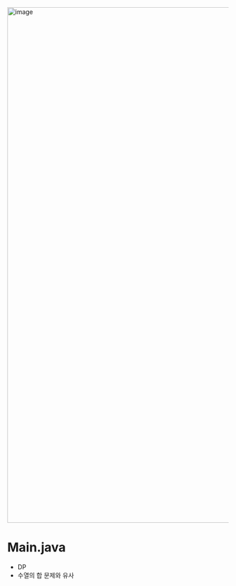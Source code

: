 <img width="1174" alt="image" src="https://user-images.githubusercontent.com/48542327/91552665-24693780-e967-11ea-853b-55dd90f3c8fa.png">

# Main.java
* DP
* 수열의 합 문제와 유사
